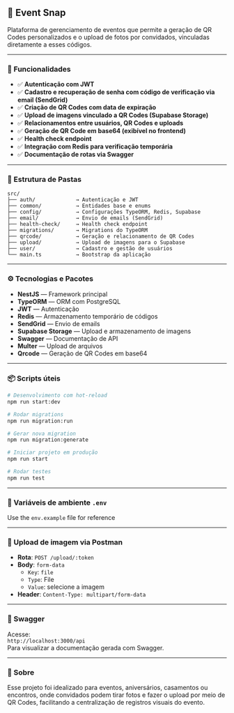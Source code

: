 ## 📸 Event Snap

Plataforma de gerenciamento de eventos que permite a geração de QR Codes personalizados e o upload de fotos por convidados, vinculadas diretamente a esses códigos.

---

### 🚀 Funcionalidades

- ✅ **Autenticação com JWT**
- ✅ **Cadastro e recuperação de senha com código de verificação via email (SendGrid)**
- ✅ **Criação de QR Codes com data de expiração**
- ✅ **Upload de imagens vinculado a QR Codes (Supabase Storage)**
- ✅ **Relacionamentos entre usuários, QR Codes e uploads**
- ✅ **Geração de QR Code em base64 (exibível no frontend)**
- ✅ **Health check endpoint**
- ✅ **Integração com Redis para verificação temporária**
- ✅ **Documentação de rotas via Swagger**

---

### 🧱 Estrutura de Pastas

```
src/
├── auth/             → Autenticação e JWT
├── common/           → Entidades base e enums
├── config/           → Configurações TypeORM, Redis, Supabase
├── email/            → Envio de emails (SendGrid)
├── health-check/     → Health check endpoint
├── migrations/       → Migrations do TypeORM
├── qrcode/           → Geração e relacionamento de QR Codes
├── upload/           → Upload de imagens para o Supabase
├── user/             → Cadastro e gestão de usuários
└── main.ts           → Bootstrap da aplicação
```

---

### ⚙️ Tecnologias e Pacotes

- **NestJS** — Framework principal
- **TypeORM** — ORM com PostgreSQL
- **JWT** — Autenticação
- **Redis** — Armazenamento temporário de códigos
- **SendGrid** — Envio de emails
- **Supabase Storage** — Upload e armazenamento de imagens
- **Swagger** — Documentação de API
- **Multer** — Upload de arquivos
- **Qrcode** — Geração de QR Codes em base64

---

### 📦 Scripts úteis

```bash
# Desenvolvimento com hot-reload
npm run start:dev

# Rodar migrations
npm run migration:run

# Gerar nova migration
npm run migration:generate

# Iniciar projeto em produção
npm run start

# Rodar testes
npm run test
```

---

### 🔐 Variáveis de ambiente `.env`

Use the `env.example` file for reference

---

### 🧪 Upload de imagem via Postman

- **Rota**: `POST /upload/:token`
- **Body**: `form-data`
  - `Key`: `file`
  - `Type`: File
  - `Value`: selecione a imagem
- **Header**: `Content-Type: multipart/form-data`

---

### 📄 Swagger

Acesse:  
`http://localhost:3000/api`  
Para visualizar a documentação gerada com Swagger.

---

### 🧠 Sobre

Esse projeto foi idealizado para eventos, aniversários, casamentos ou encontros, onde convidados podem tirar fotos e fazer o upload por meio de QR Codes, facilitando a centralização de registros visuais do evento.
